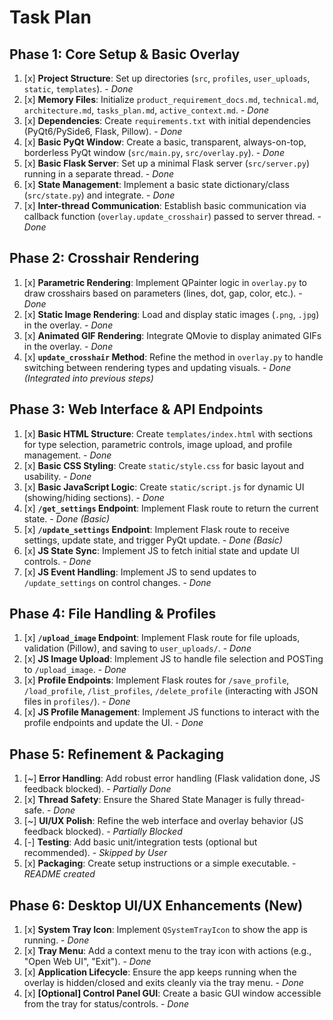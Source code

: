 # Task Plan

## Phase 1: Core Setup & Basic Overlay

1.  [x] **Project Structure**: Set up directories (`src`, `profiles`, `user_uploads`, `static`, `templates`). - *Done*
2.  [x] **Memory Files**: Initialize `product_requirement_docs.md`, `technical.md`, `architecture.md`, `tasks_plan.md`, `active_context.md`. - *Done*
3.  [x] **Dependencies**: Create `requirements.txt` with initial dependencies (PyQt6/PySide6, Flask, Pillow). - *Done*
4.  [x] **Basic PyQt Window**: Create a basic, transparent, always-on-top, borderless PyQt window (`src/main.py`, `src/overlay.py`). - *Done*
5.  [x] **Basic Flask Server**: Set up a minimal Flask server (`src/server.py`) running in a separate thread. - *Done*
6.  [x] **State Management**: Implement a basic state dictionary/class (`src/state.py`) and integrate. - *Done*
7.  [x] **Inter-thread Communication**: Establish basic communication via callback function (`overlay.update_crosshair`) passed to server thread. - *Done*

## Phase 2: Crosshair Rendering

1.  [x] **Parametric Rendering**: Implement QPainter logic in `overlay.py` to draw crosshairs based on parameters (lines, dot, gap, color, etc.). - *Done*
2.  [x] **Static Image Rendering**: Load and display static images (`.png`, `.jpg`) in the overlay. - *Done*
3.  [x] **Animated GIF Rendering**: Integrate QMovie to display animated GIFs in the overlay. - *Done*
4.  [x] **`update_crosshair` Method**: Refine the method in `overlay.py` to handle switching between rendering types and updating visuals. - *Done (Integrated into previous steps)*

## Phase 3: Web Interface & API Endpoints

1.  [x] **Basic HTML Structure**: Create `templates/index.html` with sections for type selection, parametric controls, image upload, and profile management. - *Done*
2.  [x] **Basic CSS Styling**: Create `static/style.css` for basic layout and usability. - *Done*
3.  [x] **Basic JavaScript Logic**: Create `static/script.js` for dynamic UI (showing/hiding sections). - *Done*
4.  [x] **`/get_settings` Endpoint**: Implement Flask route to return the current state. - *Done (Basic)*
5.  [x] **`/update_settings` Endpoint**: Implement Flask route to receive settings, update state, and trigger PyQt update. - *Done (Basic)*
6.  [x] **JS State Sync**: Implement JS to fetch initial state and update UI controls. - *Done*
7.  [x] **JS Event Handling**: Implement JS to send updates to `/update_settings` on control changes. - *Done*

## Phase 4: File Handling & Profiles

1.  [x] **`/upload_image` Endpoint**: Implement Flask route for file uploads, validation (Pillow), and saving to `user_uploads/`. - *Done*
2.  [x] **JS Image Upload**: Implement JS to handle file selection and POSTing to `/upload_image`. - *Done*
3.  [x] **Profile Endpoints**: Implement Flask routes for `/save_profile`, `/load_profile`, `/list_profiles`, `/delete_profile` (interacting with JSON files in `profiles/`). - *Done*
4.  [x] **JS Profile Management**: Implement JS functions to interact with the profile endpoints and update the UI. - *Done*

## Phase 5: Refinement & Packaging

1.  [~] **Error Handling**: Add robust error handling (Flask validation done, JS feedback blocked). - *Partially Done*
2.  [x] **Thread Safety**: Ensure the Shared State Manager is fully thread-safe. - *Done*
3.  [~] **UI/UX Polish**: Refine the web interface and overlay behavior (JS feedback blocked). - *Partially Blocked*
4.  [-] **Testing**: Add basic unit/integration tests (optional but recommended). - *Skipped by User*
5.  [x] **Packaging**: Create setup instructions or a simple executable. - *README created*

## Phase 6: Desktop UI/UX Enhancements (New)

1.  [x] **System Tray Icon**: Implement `QSystemTrayIcon` to show the app is running. - *Done*
2.  [x] **Tray Menu**: Add a context menu to the tray icon with actions (e.g., "Open Web UI", "Exit"). - *Done*
3.  [x] **Application Lifecycle**: Ensure the app keeps running when the overlay is hidden/closed and exits cleanly via the tray menu. - *Done*
4.  [x] **[Optional] Control Panel GUI**: Create a basic GUI window accessible from the tray for status/controls. - *Done* 